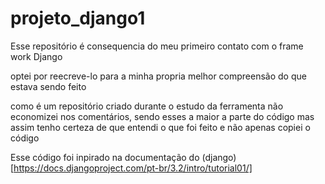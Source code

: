 # projeto_django1

Esse repositório é consequencia do meu primeiro contato com o frame work Django

optei por reecreve-lo para a minha propria melhor compreensão do que estava sendo feito

como é um repositório criado durante o estudo da ferramenta não economizei nos comentários, sendo esses a maior a parte do código
mas assim tenho certeza de que entendi o que foi feito e não apenas copiei o código

Esse código foi inpirado na documentação do (django)[https://docs.djangoproject.com/pt-br/3.2/intro/tutorial01/]
